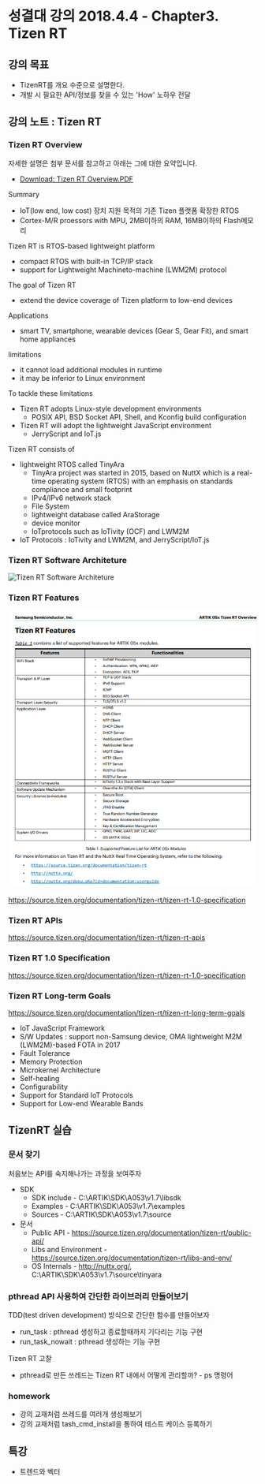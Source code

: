 # 성결대 강의 2018.4.4 - Chapter3. Tizen RT

## 강의 목표

* TizenRT를 개요 수준으로 설명한다.
* 개발 시 필요한 API/정보를 찾을 수 있는 'How' 노하우 전달

## 강의 노트 : Tizen RT

### Tizen RT Overview

자세한 설명은 첨부 문서를 참고하고 아래는 그에 대한 요약입니다.

* [Download: Tizen RT Overview.PDF](https://developer.artik.io/downloads/3a6d6253-a28a-476d-97ba-3ba3d8bd537d/download)

Summary

* IoT(low end, low cost) 장치 지원 목적의 기존 Tizen 플랫폼 확장한 RTOS
* Cortex-M/R proessors with MPU, 2MB이하의 RAM, 16MB이하의 Flash메모리

Tizen RT is RTOS-based lightweight platform

* compact RTOS with built-in TCP/IP stack
* support for Lightweight Machineto-machine (LWM2M) protocol

The goal of Tizen RT

* extend the device coverage of Tizen platform to low-end devices

Applications

* smart TV, smartphone, wearable devices (Gear S, Gear Fit), and smart home appliances

limitations

* it cannot load additional modules in runtime
* it may be inferior to Linux environment

To tackle these limitations

* Tizen RT adopts Linux-style development environments
  * POSIX API, BSD Socket API, Shell, and Kconfig build configuration
* Tizen RT will adopt the lightweight JavaScript environment
  * JerryScript and IoT.js

Tizen RT consists of

* lightweight RTOS called TinyAra
  * TinyAra project was started in 2015, based on NuttX which is a real-time operating system (RTOS) with an emphasis on standards compliance and small footprint
  * IPv4/IPv6 network stack
  * File System
  * lightweight database called AraStorage
  * device monitor
  * IoTprotocols such as IoTivity (OCF) and LWM2M
* IoT Protocols : IoTivity and LWM2M, and JerryScript/IoT.js

### Tizen RT Software Architeture

![Tizen RT Software Architeture](https://wiki.tizen.org/images/thumb/1/10/ArchitectureOfTizenRT.JPG/800px-ArchitectureOfTizenRT.JPG)

### Tizen RT Features

![Tizen RT Features](./resources/Tizen_RT_Features.png)

https://source.tizen.org/documentation/tizen-rt/tizen-rt-1.0-specification

### Tizen RT APIs

https://source.tizen.org/documentation/tizen-rt/tizen-rt-apis

### Tizen RT 1.0 Specification

https://source.tizen.org/documentation/tizen-rt/tizen-rt-1.0-specification

### Tizen RT Long-term Goals

https://source.tizen.org/documentation/tizen-rt/tizen-rt-long-term-goals

* IoT JavaScript Framework
* S/W Updates : support non-Samsung device, OMA lightweight M2M (LWM2M)-based FOTA in 2017
* Fault Tolerance
* Memory Protection
* Microkernel Architecture
* Self-healing
* Configurability
* Support for Standard IoT Protocols
* Support for Low-end Wearable Bands

## TizenRT 실습

### 문서 찾기

처음보는 API를 숙지해나가는 과정을 보여주자

* SDK
  * SDK include - C:\ARTIK\SDK\A053\v1.7\libsdk
  * Examples - C:\ARTIK\SDK\A053\v1.7\examples
  * Sources - C:\ARTIK\SDK\A053\v1.7\source
* 문서
  * Public API - https://source.tizen.org/documentation/tizen-rt/public-api/
  * Libs and Environment - https://source.tizen.org/documentation/tizen-rt/libs-and-env/ 
  * OS Internals - http://nuttx.org/, C:\ARTIK\SDK\A053\v1.7\source\tinyara

### pthread API 사용하여 간단한 라이브러리 만들어보기

TDD(test driven development) 방식으로 간단한 함수를 만들어보자

* run_task : pthread 생성하고 종료할때까지 기다리는 기능 구현
* run_task_nowait : pthread 생성하는 기능 구현

Tizen RT 고찰

* pthread로 만든 쓰레드는 Tizen RT 내에서 어떻게 관리할까? - ps 명령어

### homework

* 강의 교재처럼 쓰레드를 여러개 생성해보기
* 강의 교재처럼 tash_cmd_install을 통하여 테스트 케이스 등록하기

## 특강

* 트렌드와 벡터
